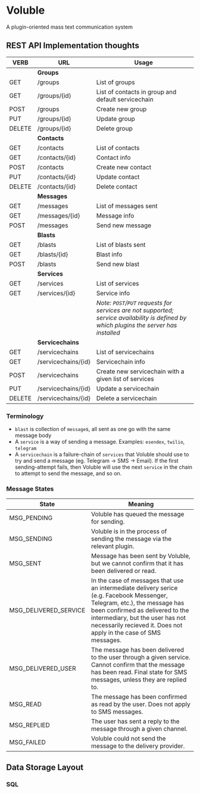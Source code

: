 # Voluble
A plugin-oriented mass text communication system

## REST API Implementation thoughts
| VERB      | URL                   | Usage
|-----------|-----------------------|---------
|           | **Groups**            |   
| GET       | /groups               | List of groups
| GET       | /groups/{id}          | List of contacts in group and default servicechain
| POST      | /groups               | Create new group
| PUT       | /groups/{id}          | Update group
| DELETE    | /groups/{id}          | Delete group
|           | **Contacts**          |   
| GET       | /contacts             | List of contacts
| GET       | /contacts/{id}        | Contact info
| POST      | /contacts             | Create new contact
| PUT       | /contacts/{id}        | Update contact
| DELETE    | /contacts/{id}        | Delete contact
|           | **Messages**          |   
| GET       | /messages             | List of messages sent
| GET       | /messages/{id}        | Message info
| POST      | /messages             | Send new message
|           | **Blasts**            |   
| GET       | /blasts               | List of blasts sent
| GET       | /blasts/{id}          | Blast info
| POST      | /blasts               | Send new blast
|           | **Services**          | 
| GET       | /services             | List of services
| GET       | /services/{id}        | Service info
|           |                       | *Note: `POST`/`PUT` requests for services are not supported; service availability is defined by which plugins the server has installed*
|           | **Servicechains**     | 
| GET       | /servicechains        | List of servicechains
| GET       | /servicechains/{id}   | Servicechain info
| POST      | /servicechains        | Create new servicechain with a given list of services
| PUT       | /servicechains/{id}   | Update a servicechain
| DELETE    | /servicechains/{id}   | Delete a servicechain

### Terminology
* `blast` is collection of `message`s, all sent as one go with the same message body
* A `service` is a way of sending a message. Examples: `esendex`, `twilio`, `telegram`
* A `servicechain` is a failure-chain of `services` that Voluble should use to try and send a message (eg. Telegram -> SMS -> Email). If the first sending-attempt fails, then Voluble will use the next `service` in the chain to attempt to send the message, and so on.

### Message States
| State                 | Meaning
|-----------------------|--------
| MSG_PENDING           | Voluble has queued the message for sending.
| MSG_SENDING           | Voluble is in the process of sending the message via the relevant plugin.
| MSG_SENT              | Message has been sent by Voluble, but we cannot confirm that it has been delivered or read.
| MSG_DELIVERED_SERVICE | In the case of messages that use an intermediate delivery serice (e.g. Facebook Messenger, Telegram, etc.), the message has been confirmed as delivered to the intermediary, but the user has not necessarily recieved it. Does not apply in the case of SMS messages.
| MSG_DELIVERED_USER    | The message has been delivered to the user through a given service. Cannot confirm that the message has been read. Final state for SMS messages, unless they are replied to.
| MSG_READ              | The message has been confirmed as read by the user. Does not apply to SMS messages.
| MSG_REPLIED           | The user has sent a reply to the message through a given channel.
| MSG_FAILED            | Voluble could not send the message to the delivery provider.

## Data Storage Layout
### SQL
